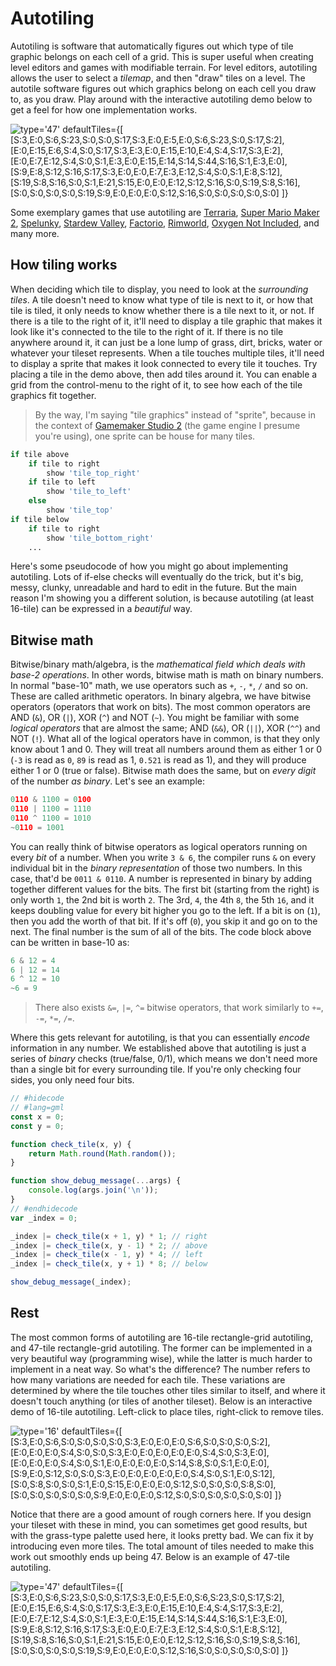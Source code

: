 
# Autotiling

Autotiling is software that automatically figures out which type of tile graphic belongs on each cell of a grid. This is super useful when creating level editors and games with modifiable terrain. For level editors, autotiling allows the user to select a *tilemap*, and then "draw" tiles on a level. The autotile software figures out which graphics belong on each cell you draw to, as you draw. Play around with the interactive autotiling demo below to get a feel for how one implementation works.

![
    type='47'
    defaultTiles={`[
        [S:3,E:0,S:6,S:23,S:0,S:0,S:17,S:3,E:0,E:5,E:0,S:6,S:23,S:0,S:17,S:2],
        [E:0,E:15,E:6,S:4,S:0,S:17,S:3,E:3,E:0,E:15,E:10,E:4,S:4,S:17,S:3,E:2],
        [E:0,E:7,E:12,S:4,S:0,S:1,E:3,E:0,E:15,E:14,S:14,S:44,S:16,S:1,E:3,E:0],
        [S:9,E:8,S:12,S:16,S:17,S:3,E:0,E:0,E:7,E:3,E:12,S:4,S:0,S:1,E:8,S:12],
        [S:19,S:8,S:16,S:0,S:1,E:21,S:15,E:0,E:0,E:12,S:12,S:16,S:0,S:19,S:8,S:16],
        [S:0,S:0,S:0,S:0,S:19,S:9,E:0,E:0,E:0,S:12,S:16,S:0,S:0,S:0,S:0,S:0]
    ]`}
](Autotiling.jsx)

Some exemplary games that use autotiling are [Terraria](http://terraria.org/), [Super Mario Maker 2](https://www.mariowiki.com/Super_Mario_Maker_2), [Spelunky](https://spelunkyworld.com/), [Stardew Valley](https://www.stardewvalley.net/), [Factorio](https://www.factorio.com/), [Rimworld](https://rimworldgame.com/), [Oxygen Not Included](https://store.steampowered.com/app/457140/Oxygen_Not_Included/), and many more.

## How tiling works

When deciding which tile to display, you need to look at the *surrounding tiles*. A tile doesn't need to know what type of tile is next to it, or how that tile is tiled, it only needs to know whether there is a tile next to it, or not. If there is a tile to the right of it, it'll need to display a tile graphic that makes it look like it's connected to the tile to the right of it. If there is no tile anywhere around it, it can just be a lone lump of grass, dirt, bricks, water or whatever your tileset represents. When a tile touches multiple tiles, it'll need to display a sprite that makes it look connected to every tile it touches. Try placing a tile in the demo above, then add tiles around it. You can enable a grid from the control-menu to the right of it, to see how each of the tile graphics fit together.

> By the way, I'm saying "tile graphics" instead of "sprite", because in the context of [Gamemaker Studio 2](https://www.yoyogames.com/gamemaker) (the game engine I presume you're using), one sprite can be house for many tiles.

```python
if tile above
    if tile to right
        show 'tile_top_right'
    if tile to left
        show 'tile_to_left'
    else
        show 'tile_top'
if tile below
    if tile to right
        show 'tile_bottom_right'
    ...
```

Here's some pseudocode of how you might go about implementing autotiling. Lots of if-else checks will eventually do the trick, but it's big, messy, clunky, unreadable and hard to edit in the future. But the main reason I'm showing you a different solution, is because autotiling (at least 16-tile) can be expressed in a *beautiful* way.

## Bitwise math

Bitwise/binary math/algebra, is the *mathematical field which deals with base-2 operations*. In other words, bitwise math is math on binary numbers. In normal "base-10" math, we use operators such as `+`, `-`, `*`, `/` and so on. These are called arithmetic operators. In binary algebra, we have bitwise operators (operators that work on bits). The most common operators are AND (`&`), OR (`|`), XOR (`^`) and NOT (`~`). You might be familiar with some *logical operators* that are almost the same; AND (`&&`), OR (`||`), XOR (`^^`) and NOT (`!`). What all of the logical operators have in common, is that they only know about 1 and 0. They will treat all numbers around them as either 1 or 0 (`-3` is read as `0`, `89` is read as 1, `0.521` is read as 1), and they will produce either 1 or 0 (true or false). Bitwise math does the same, but on *every digit* of the number *as binary*. Let's see an example:

```python
0110 & 1100 = 0100
0110 | 1100 = 1110
0110 ^ 1100 = 1010
~0110 = 1001
```

You can really think of bitwise operators as logical operators running on every *bit* of a number. When you write `3 & 6`, the compiler runs `&` on every individual bit in the *binary representation* of those two numbers. In this case, that'd be `0011 & 0110`. A number is represented in binary by adding together different values for the bits. The first bit (starting from the right) is only worth `1`, the 2nd bit is worth `2`. The 3rd, `4`, the 4th `8`, the 5th `16`, and it keeps doubling value for every bit higher you go to the left. If a bit is on (`1`), then you add the worth of that bit. If it's off (`0`), you skip it and go on to the next. The final number is the sum of all of the bits. The code block above can be written in base-10 as:

```python
6 & 12 = 4
6 | 12 = 14
6 ^ 12 = 10
~6 = 9
```
> There also exists `&=`, `|=`, `^=` bitwise operators, that work similarly to `+=`, `-=`, `*=`, `/=`.

Where this gets relevant for autotiling, is that you can essentially *encode* information in any number. We established above that autotiling is just a series of *binary* checks (true/false, 0/1), which means we don't need more than a single bit for every surrounding tile. If you're only checking four sides, you only need four bits.

```js
// #hidecode
// #lang=gml
const x = 0;
const y = 0;

function check_tile(x, y) {
    return Math.round(Math.random());
}

function show_debug_message(...args) {
    console.log(args.join('\n'));
}
// #endhidecode
var _index = 0;

_index |= check_tile(x + 1, y) * 1; // right
_index |= check_tile(x, y - 1) * 2; // above
_index |= check_tile(x - 1, y) * 4; // left
_index |= check_tile(x, y + 1) * 8; // below

show_debug_message(_index);
```

## Rest

The most common forms of autotiling are 16-tile rectangle-grid autotiling, and 47-tile rectangle-grid autotiling. The former can be implemented in a very beautiful way (programming wise), while the latter is much harder to implement in a neat way. So what's the difference? The number refers to how many variations are needed for each tile. These variations are determined by where the tile touches other tiles similar to itself, and where it doesn't touch anything (or tiles of another tileset). Below is an interactive demo of 16-tile autotiling. Left-click to place tiles, right-click to remove tiles.

![
    type='16'
    defaultTiles={`[
        [S:3,E:0,S:6,S:0,S:0,S:0,S:0,S:3,E:0,E:0,E:0,S:6,S:0,S:0,S:0,S:2],
        [E:0,E:0,E:0,S:4,S:0,S:0,S:3,E:0,E:0,E:0,E:0,E:0,S:4,S:0,S:3,E:0],
        [E:0,E:0,E:0,S:4,S:0,S:1,E:0,E:0,E:0,E:0,S:14,S:8,S:0,S:1,E:0,E:0],
        [S:9,E:0,S:12,S:0,S:0,S:3,E:0,E:0,E:0,E:0,E:0,S:4,S:0,S:1,E:0,S:12],
        [S:0,S:8,S:0,S:0,S:1,E:0,S:15,E:0,E:0,E:0,S:12,S:0,S:0,S:0,S:8,S:0],
        [S:0,S:0,S:0,S:0,S:0,S:9,E:0,E:0,E:0,S:12,S:0,S:0,S:0,S:0,S:0,S:0]
    ]`}
](Autotiling.jsx)

Notice that there are a good amount of rough corners here. If you design your tileset with these in mind, you can sometimes get good results, but with the grass-type palette used here, it looks pretty bad. We can fix it by introducing even more tiles. The total amount of tiles needed to make this work out smoothly ends up being 47. Below is an example of 47-tile autotiling.

![
    type='47'
    defaultTiles={`[
        [S:3,E:0,S:6,S:23,S:0,S:0,S:17,S:3,E:0,E:5,E:0,S:6,S:23,S:0,S:17,S:2],
        [E:0,E:15,E:6,S:4,S:0,S:17,S:3,E:3,E:0,E:15,E:10,E:4,S:4,S:17,S:3,E:2],
        [E:0,E:7,E:12,S:4,S:0,S:1,E:3,E:0,E:15,E:14,S:14,S:44,S:16,S:1,E:3,E:0],
        [S:9,E:8,S:12,S:16,S:17,S:3,E:0,E:0,E:7,E:3,E:12,S:4,S:0,S:1,E:8,S:12],
        [S:19,S:8,S:16,S:0,S:1,E:21,S:15,E:0,E:0,E:12,S:12,S:16,S:0,S:19,S:8,S:16],
        [S:0,S:0,S:0,S:0,S:19,S:9,E:0,E:0,E:0,S:12,S:16,S:0,S:0,S:0,S:0,S:0]
    ]`}
](Autotiling.jsx)
